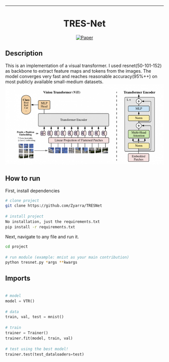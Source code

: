 
---

<div align="center">    
 
# TRES-Net   

[![Paper](http://img.shields.io/badge/paper-arxiv.1001.2234-B31B1B.svg)](https://arxiv.org/abs/2006.03677)

<!--
ARXIV   
[![Paper](http://img.shields.io/badge/arxiv-math.co:1480.1111-B31B1B.svg)](https://arxiv.org/abs/2006.03677)
-->



</div>
 
## Description   
This is an implementation of a visual transformer.
I used resnet(50-101-152) as backbone to extract feature maps and tokens from the images.
The model converges very fast and reaches reasonable accuracy(95%++) on most publicly available small-medium datasets.
![arch](images/archhhh2-770x388.png)

## How to run   
First, install dependencies   
```bash
# clone project   
git clone https://github.com/Zyarra/TRESNet

# install project
No installation, just the requirements.txt
pip install -r requirements.txt
 ```   
 Next, navigate to any file and run it.   
 ```bash
cd project

# run module (example: mnist as your main contribution)   
python tresnet.py *args **kwargs
```

## Imports
```python

# model
model = VTR()

# data
train, val, test = mnist()

# train
trainer = Trainer()
trainer.fit(model, train, val)

# test using the best model!
trainer.test(test_dataloaders=test)
```


